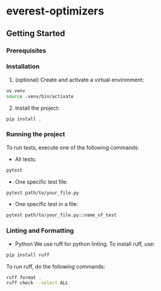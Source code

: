 # everest-optimizers

## Getting Started

### Prerequisites

### Installation

1.  (optional) Create and activate a virtual environment:

```bash
uv venv
source .venv/bin/activate
```

2.  Install the project:

```bash
pip install .
```

### Running the project

To run tests, execute one of the following commands:

- All tests:
```bash
pytest
```

- One specific test file:

```bash
pytest path/to/your_file.py
```

- One specific test in a file:

```bash
pytest path/to/your_file.py::name_of_test
```

### Linting and Formatting

- Python
We use ruff for python linting. To install ruff, use:

```bash
pip install ruff
```

To run ruff, do the following commands:

```bash
ruff format .
ruff check --select ALL
```
